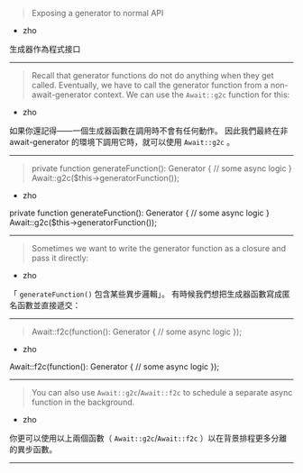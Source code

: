 > Exposing a generator to normal API
   * zho

生成器作為程式接口

***
> Recall that generator functions do not do anything when they get called\.
> Eventually, we have to call the generator function from a non\-await\-generator context\.
> We can use the `Await::g2c` function for this\:
   * zho

如果你還記得——一個生成器函數在調用時不會有任何動作。
因此我們最終在非 await-generator 的環境下調用它時，就可以使用 `Await::g2c` 。

***
> private function generateFunction\(\)\: Generator \{&#10;&#9;\/\/ some async logic&#10;\}&#10;&#10;Await\:\:g2c\(\$this\-\>generatorFunction\(\)\)\;&#10;
   * zho

private function generateFunction\(\)\: Generator \{&#10;&#9;\/\/ some async logic&#10;\}&#10;&#10;Await\:\:g2c\(\$this\-\>generatorFunction\(\)\)\;&#10;

***
> Sometimes we want to write the generator function as a closure
> and pass it directly\:
   * zho

「 `generateFunction()` 包含某些異步邏輯」。
有時候我們想把生成器函數寫成匿名函數並直接遞交：

***
> Await\:\:f2c\(function\(\)\: Generator \{&#10;&#9;\/\/ some async logic&#10;\}\)\;&#10;
   * zho

Await\:\:f2c\(function\(\)\: Generator \{&#10;&#9;\/\/ some async logic&#10;\}\)\;&#10;

***
> You can also use `Await::g2c`\/`Await::f2c`
> to schedule a separate async function in the background\.
   * zho

你更可以使用以上兩個函數（ `Await::g2c`\/`Await::f2c` ）以在背景排程更多分離的異步函數。

***